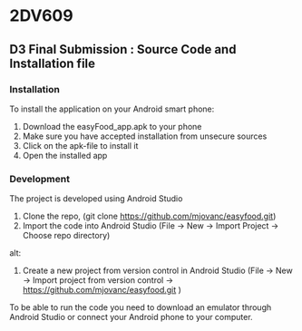 # 2DV609
## D3 Final Submission : Source Code and Installation file

### Installation
To install the application on your Android smart phone:
1. Download the easyFood_app.apk to your phone
2. Make sure you have accepted installation from unsecure sources
3. Click on the apk-file to install it
4. Open the installed app 

### Development
The project is developed using Android Studio

1. Clone the repo, (git clone https://github.com/mjovanc/easyfood.git)
2. Import the code into Android Studio (File -> New -> Import Project -> Choose repo directory)

alt:
1. Create a new project from version control in Android Studio (File -> New -> Import project from version control -> https://github.com/mjovanc/easyfood.git ) 

To be able to run the code you need to download an emulator through Android Studio or connect your Android phone to your computer.
